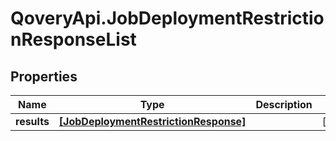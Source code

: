 # QoveryApi.JobDeploymentRestrictionResponseList

## Properties

Name | Type | Description | Notes
------------ | ------------- | ------------- | -------------
**results** | [**[JobDeploymentRestrictionResponse]**](JobDeploymentRestrictionResponse.md) |  | [optional] 


